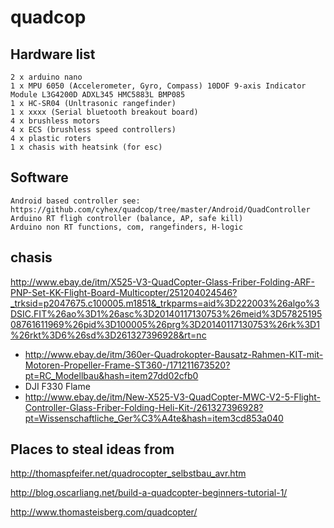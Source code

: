 quadcop
=======


Hardware list
-------------

    2 x arduino nano 
    1 x MPU 6050 (Accelerometer, Gyro, Compass) 10DOF 9-axis Indicator Module L3G4200D ADXL345 HMC5883L BMP085
    1 x HC-SR04 (Unltrasonic rangefinder)
    1 x xxxx (Serial bluetooth breakout board)
    4 x brushless motors
    4 x ECS (brushless speed controllers)
    4 x plastic roters 
    1 x chasis with heatsink (for esc)


Software
--------

    Android based controller see: https://github.com/cyhex/quadcop/tree/master/Android/QuadController
    Arduino RT fligh controller (balance, AP, safe kill)
    Arduino non RT functions, com, rangefinders, H-logic 



chasis
------

http://www.ebay.de/itm/X525-V3-QuadCopter-Glass-Friber-Folding-ARF-PNP-Set-KK-Flight-Board-Multicopter/251204024546?_trksid=p2047675.c100005.m1851&_trkparms=aid%3D222003%26algo%3DSIC.FIT%26ao%3D1%26asc%3D20140117130753%26meid%3D5782519508761611969%26pid%3D100005%26prg%3D20140117130753%26rk%3D1%26rkt%3D6%26sd%3D261327396928&rt=nc




- http://www.ebay.de/itm/360er-Quadrokopter-Bausatz-Rahmen-KIT-mit-Motoren-Propeller-Frame-ST360-/171211673520?pt=RC_Modellbau&hash=item27dd02cfb0
- DJI F330 Flame
- http://www.ebay.de/itm/New-X525-V3-QuadCopter-MWC-V2-5-Flight-Controller-Glass-Friber-Folding-Heli-Kit-/261327396928?pt=Wissenschaftliche_Ger%C3%A4te&hash=item3cd853a040
    


Places to steal ideas from
--------------------------

http://thomaspfeifer.net/quadrocopter_selbstbau_avr.htm

http://blog.oscarliang.net/build-a-quadcopter-beginners-tutorial-1/

http://www.thomasteisberg.com/quadcopter/

